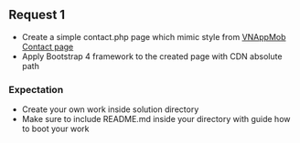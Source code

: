 ## Request 1
- Create a simple contact.php page which mimic style from [VNAppMob Contact page](https://web.vnappmob.com/contact)
- Apply Bootstrap 4 framework to the created page with CDN absolute path

### Expectation
- Create your own work inside solution directory
- Make sure to include README.md inside your directory with guide how to boot your work